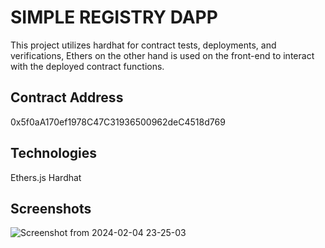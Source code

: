# SIMPLE REGISTRY DAPP
This project utilizes hardhat for contract tests, deployments, and verifications, Ethers on the other hand is used on the front-end to interact with the deployed contract functions.

## Contract Address
0x5f0aA170ef1978C47C31936500962deC4518d769

## Technologies
 Ethers.js Hardhat

## Screenshots
![Screenshot from 2024-02-04 23-25-03](https://github.com/Apolloelephen/registry-dapp/assets/90451195/5deb482b-73b6-4612-938c-2e06ad2adcfa)


